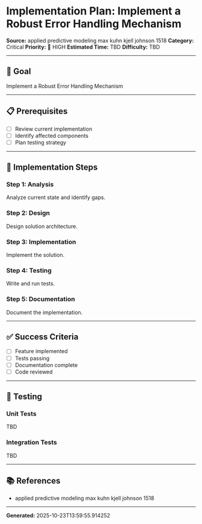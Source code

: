 # Implementation Plan: Implement a Robust Error Handling Mechanism

**Source:** applied predictive modeling max kuhn kjell johnson 1518
**Category:** Critical
**Priority:** 🔴 HIGH
**Estimated Time:** TBD
**Difficulty:** TBD

---

## 🎯 Goal

Implement a Robust Error Handling Mechanism

---

## 📋 Prerequisites

- [ ] Review current implementation
- [ ] Identify affected components
- [ ] Plan testing strategy

---

## 🔧 Implementation Steps

### Step 1: Analysis

Analyze current state and identify gaps.

### Step 2: Design

Design solution architecture.

### Step 3: Implementation

Implement the solution.

### Step 4: Testing

Write and run tests.

### Step 5: Documentation

Document the implementation.

---

## ✅ Success Criteria

- [ ] Feature implemented
- [ ] Tests passing
- [ ] Documentation complete
- [ ] Code reviewed

---

## 🧪 Testing

### Unit Tests

TBD

### Integration Tests

TBD

---

## 📚 References

- applied predictive modeling max kuhn kjell johnson 1518

---

**Generated:** 2025-10-23T13:59:55.914252
